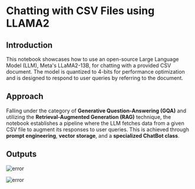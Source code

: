 # Chatting with CSV Files using LLAMA2

## Introduction

This notebook showcases how to use an open-source Large Language Model (LLM), Meta's LLaMA2-13B, for chatting with a provided CSV document. The model is quantized to 4-bits for performance optimization and is designed to respond to user queries by referring to the document.

## Approach

Falling under the category of **Generative Question-Answering (GQA)** and utilizing the **Retrieval-Augmented Generation (RAG)** technique, the notebook establishes a pipeline where the LLM fetches data from a given CSV file to augment its responses to user queries. This is achieved through **prompt engineering**, **vector storage**, and a **specialized ChatBot class**.

## Outputs

![error](https://i.ibb.co/rZnMdww/csv1.png)

![error](https://i.ibb.co/4PpXF7d/csv2.png)
